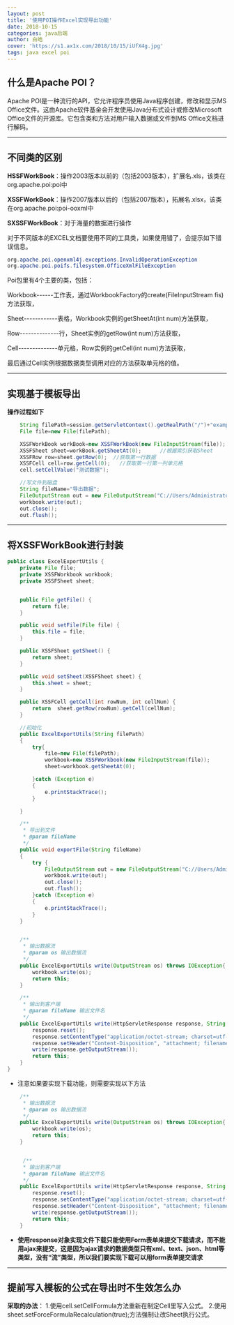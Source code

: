 ```yaml
---
layout: post
title: '使用POI操作Excel实现导出功能'
date: 2018-10-15
categories: java后端
author: 白皓
cover: 'https://s1.ax1x.com/2018/10/15/iUfX4g.jpg'
tags: java excel poi
---
```


##  什么是Apache POI？

Apache POI是一种流行的API，它允许程序员使用Java程序创建，修改和显示MS Office文件。这由Apache软件基金会开发使用Java分布式设计或修改Microsoft Office文件的开源库。它包含类和方法对用户输入数据或文件到MS Office文档进行解码。

---
##  不同类的区别

__HSSFWorkBook__：操作2003版本以前的（包括2003版本），扩展名.xls，该类在org.apache.poi:poi中

__XSSFWorkBook__：操作2007版本以后的（包括2007版本），拓展名.xlsx，该类在org.apache.poi:poi-ooxml中

__SXSSFWorkBook__：对于海量的数据进行操作

对于不同版本的EXCEL文档要使用不同的工具类，如果使用错了，会提示如下错误信息。

```java
org.apache.poi.openxml4j.exceptions.InvalidOperationException
org.apache.poi.poifs.filesystem.OfficeXmlFileException
```

Poi包里有4个主要的类，包括：

Workbook------工作表，通过WorkbookFactory的create(FileInputStream fis)方法获取，

Sheet------------表格，Workbook实例的getSheetAt(int num)方法获取，

Row--------------行，Sheet实例的getRow(int num)方法获取，

Cell--------------单元格，Row实例的getCell(int num)方法获取，

最后通过Cell实例根据数据类型调用对应的方法获取单元格的值。

---

## 实现基于模板导出
__操作过程如下__

```java
	String filePath=session.getServletContext().getRealPath("/")+"example.xlsx"; //获取webapp目录下的模板文件
	File file=new File(filePath); 

	XSSFWorkBook workBook=new XSSFWorkBook(new FileInputStream(file));
	XSSFSheet sheet=workBook.getSheetAt(0);      //根据索引获取Sheet
	XSSFRow row=sheet.getRow(0);  //获取第一行数据
	XSSFCell cell=row.getCell(0);   //获取第一行第一列单元格
	cell.setCellValue("测试数据");

	//写文件到磁盘
	String fileName="导出数据";
	FileOutputStream out = new FileOutputStream("C://Users/Administrator/Desktop"+fileName+".xlsx");
    workbook.write(out);
    out.close();
    out.flush();
```
---

##	将XSSFWorkBook进行封装

```java
public class ExcelExportUtils {
    private File file;
    private XSSFWorkbook workbook;
    private XSSFSheet sheet;


    public File getFile() {
        return file;
    }

    public void setFile(File file) {
        this.file = file;
    }

    public XSSFSheet getSheet() {
        return sheet;
    }

    public void setSheet(XSSFSheet sheet) {
        this.sheet = sheet;
    }

    public XSSFCell getCell(int rowNum, int cellNum) {
        return  sheet.getRow(rowNum).getCell(cellNum);
    }

    //初始化
    public ExcelExportUtils(String filePath)
    {
        try{
            file=new File(filePath);
            workbook=new XSSFWorkbook(new FileInputStream(file));
            sheet=workbook.getSheetAt(0);

        }catch (Exception e)
        {
            e.printStackTrace();
        }

    }

    /**
     * 导出到文件
     * @param fileName
     */
    public void exportFile(String fileName)
    {
        try {
            FileOutputStream out = new FileOutputStream("C://Users/Administrator/Desktop"+fileName+".xlsx");
            workbook.write(out);
            out.close();
            out.flush();
        }catch (Exception e)
        {
            e.printStackTrace();
        }
    }


    /**
     * 输出数据流
     * @param os 输出数据流
     */
    public ExcelExportUtils write(OutputStream os) throws IOException{
        workbook.write(os);
        return this;
    }

    /**
     * 输出到客户端
     * @param fileName 输出文件名
     */
    public ExcelExportUtils write(HttpServletResponse response, String fileName) throws IOException {
        response.reset();
        response.setContentType("application/octet-stream; charset=utf-8");
        response.setHeader("Content-Disposition", "attachment; filename="+Encodes.urlEncode(fileName));
        write(response.getOutputStream());
        return this;
    }
}
```

*	注意如果要实现下载功能，则需要实现以下方法


```java
	/**
     * 输出数据流
     * @param os 输出数据流
     */
    public ExcelExportUtils write(OutputStream os) throws IOException{
        workbook.write(os);
        return this;
    }


     /**
     * 输出到客户端
     * @param fileName 输出文件名
     */
    public ExcelExportUtils write(HttpServletResponse response, String fileName) throws IOException {
        response.reset();
        response.setContentType("application/octet-stream; charset=utf-8");
        response.setHeader("Content-Disposition", "attachment; filename="+Encodes.urlEncode(fileName));
        write(response.getOutputStream());
        return this;
    }
```
*	__使用response对象实现文件下载只能使用Form表单来提交下载请求，而不能用ajax来提交，这是因为ajax请求的数据类型只有xml、text、json、html等类型，没有“流”类型，所以我们要实现下载可以用form表单提交请求__

---

##	提前写入模板的公式在导出时不生效怎么办

__采取的办法__： 
1.使用cell.setCellFormula方法重新在制定Cell里写入公式。
2.使用sheet.setForceFormulaRecalculation(true);方法强制让改Sheet执行公式。